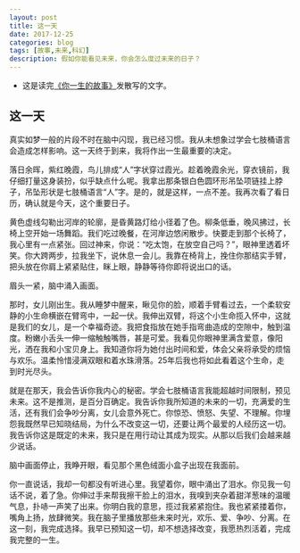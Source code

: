 ```yaml
---
layout: post
title: 这一天
date: 2017-12-25
categories: blog
tags: [故事,未来,科幻]
description: 假如你能看见未来，你会怎么度过未来的日子？
---
```


* 这是读完[《你一生的故事》](http://www.yooread.com/4/5012/259397.html)发散写的文字。

## 这一天

真实如梦一般的片段不时在脑中闪现，我已经习惯。我从未想象过学会七肢桶语言会造成怎样影响。这一天终于到来，我将作出一生最重要的决定。

落日余晖，紫红晚霞，鸟儿排成“人”字状穿过霞光。趁着晚霞余光，穿衣镜前，我仔细打量这身装扮，似乎缺点什么呢。我拿出那条银白色圆环形吊坠项链挂上脖子，吊坠形状是七肢桶语言“人”字。是的，就是这样，一点不差。我再次看了看日历，确认就是今天，这个重要日子。

黄色虚线勾勒出河岸的轮廓，是昏黄路灯给小径着了色。柳条低垂，晚风拂过，长椅上空开始一场舞蹈。我们吃过晚餐，在河岸边悠闲散步。快要走到那个长椅了，我心里有一点紧张。回过神来，你说：“吃太饱，在放空自己吗？”，眼神里透着坏笑。你大跨两步，拉我坐下，说休息一会儿。我靠在椅背上，挽住你那结实手臂，把头放在你肩上紧紧贴住，眯上眼，静静等待你即将说出口的话。

眉头一紧，脑中涌入画面。

那时，女儿刚出生。我从睡梦中醒来，瞅见你的脸，顺着手臂看过去，一个柔软安静的小生命横嵌在臂弯中，一起一伏。我伸出双臂，将这个小生命揽入怀中，这就是我们的女儿，是一个幸福奇迹。我把食指放在她手指弯曲造成的空隙中，触到温度。粉嫩小舌头一伸一缩触触嘴唇，甚是可爱。我看见你眼神里满含爱意，像阳光，洒在我和小宝贝身上。我知道你将为她付出时间和爱，体会父亲将承受的烦恼与欢乐。温柔怜惜浸满双眼和着水珠滑落。25年后我也将如此看着这个生命，走到时光尽头。

就是在那天，我会告诉你我内心的秘密。学会七肢桶语言我能超越时间限制，预见未来。这不是推测，是百分百确定。我告诉你我所知道的未来的一切，充满爱的生活，还有我们会争吵分离，女儿会意外死亡。你惊恐、愤怒、失望、不理解。你埋怨我既然早已知晓结局，为什么不改变这一切，还要让两个最爱的人经历这一切。我告诉你这是既定的未来，我只是在用行动让其成为现实。从那以后我们会越来越少说话。

脑中画面停止，我睁开眼，看见那个黑色绒面小盒子出现在我面前。

你一直说话，我却一句都没有听进心里。我望着你，眼中涌出了泪水。你见我一句话不说，着了急。你伸过手来帮我擦干脸上的泪水，我嗅到夹杂着甜洋葱味的温暖气息，扑哧一声笑了出来。你明白我的意思，揽过我紧紧抱住。我也紧紧搂着你，嘴角上扬，放肆微笑。我在脑子里播放那些未来时光，欢乐、爱、争吵、分离。在这一刻，我完成选择。我早已预知这一切，却不想选择改变，我愿热烈活着，完成我完整的一生。
